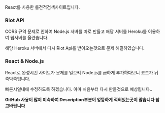 React를 사용한 롤전적검색사이트입니다.


### Riot API
CORS 규약 문제로 인하여 Node.js 서버를 따로 만들고 해당 서버를 Heroku를 이용하여 웹서버를 올렸습니다.

해당 Heroku 서버에서 다시 Riot Api를 받아오는것으로 문제 해결하였습니다.

### React & Node.js
React로 완성시킨 사이트가 문제를 일으켜 Node.js를 급하게 추가하다보니 코드가 뒤죽박죽입니다.

빠른시일내에 수정하도록 하겠습니다. 아마 처음부터 다시 만들것으로 예상됩니다..

**GitHub 사용이 많이 미숙하여 Description부분이 엉뚱하게 적혀있는곳이 많습니다 참고바랍니다**
